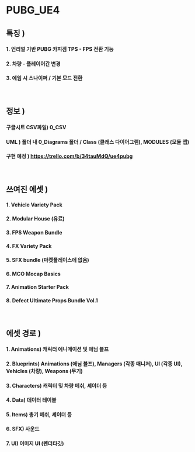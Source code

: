 # PUBG_UE4

## 특징 )

#### 1. 언리얼 기반 PUBG 카피겜 TPS - FPS 전환 기능
#### 2. 차량 - 플레이어간 변경
#### 3. 에임 시 스나이퍼 / 기본 모드 전환
</br>

## 정보 )

#### 구글시트 CSV파일) 0_CSV
#### UML ) 폴더 내 0_Diagrams 폴더 / Class (클래스 다이어그램), MODULES (모듈 맵)
#### 구현 예정 ) https://trello.com/b/34tauMdQ/ue4pubg
</br>

## 쓰여진 에셋 )
#### 1. Vehicle Variety Pack
#### 2. Modular House (유료)
#### 3. FPS Weapon Bundle
#### 4. FX Variety Pack
#### 5. SFX bundle (마켓플레이스에 없음)
#### 6. MCO Mocap Basics
#### 7. Animation Starter Pack
#### 8. Defect Ultimate Props Bundle Vol.1
</br>

## 에셋 경로 )
#### 1. Animations) 캐릭터 에니메이션 및 에님 블프
#### 2. Blueprints) Animations (애님 블프), Managers (각종 매니저), UI (각종 UI), Vehicles (차량), Weapons (무기)
#### 3. Characters) 캐릭터 및 차량 메쉬, 셰이더 등
#### 4. Data) 데이터 테이블
#### 5. Items) 총기 메쉬, 셰이더 등
#### 6. SFX) 사운드
#### 7. UI) 이미지 UI (렌더타깃)

